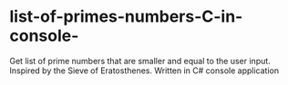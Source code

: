 # list-of-primes-numbers-C-in-console-
Get list of prime numbers that are smaller and equal to the user input. Inspired by the Sieve of Eratosthenes. Written in C# console application
